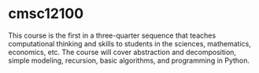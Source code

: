 # cmsc12100
This course is the first in a three-quarter sequence that teaches computational thinking and skills to students in the sciences, mathematics, economics, etc. The course will cover abstraction and decomposition, 
simple modeling, recursion, basic algorithms, and programming in Python.

